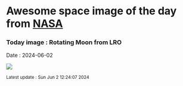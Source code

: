 
# Awesome space image of the day from [NASA](https://api.nasa.gov/)

### Today image : Rotating Moon from LRO
Date : 2024-06-02

![](https://www.youtube.com/embed/sNUNB6CMnE8?rel=0)

<small>Latest update : Sun Jun  2 12:24:07 2024</small>
        